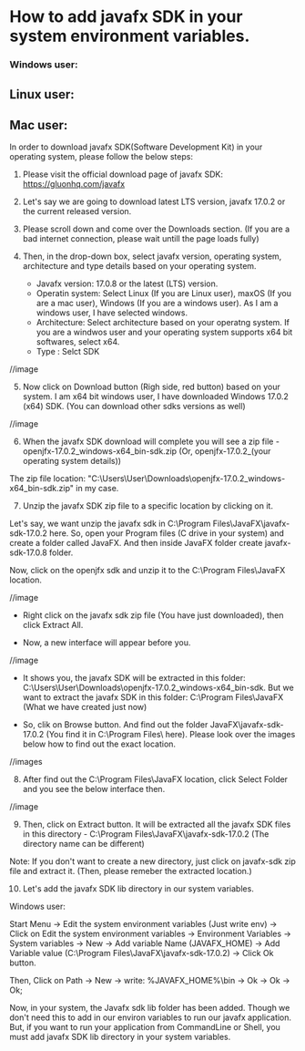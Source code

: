 # How to add javafx SDK in your system environment variables.

### Windows user:
## Linux user:
## Mac user:

In order to download javafx SDK(Software Development Kit) in your operating system, please follow the below steps: 

1. Please visit the official download page of javafx SDK: https://gluonhq.com/javafx

2. Let's say we are going to download latest LTS version, javafx 17.0.2 or the current released version.

3. Please scroll down and come over the Downloads section. (If you are a bad internet connection, please wait untill the page loads fully)

4. Then, in the drop-down box, select javafx version, operating system, architecture and 
type details based on your operating system. 

    - Javafx version: 17.0.8 or the latest (LTS) version. 
    - Operatin system: Select Linux (If you are Linux user), maxOS (If you are a mac user), Windows (If you are a windows user). As I am a windows user, I have selected windows. 
    - Architecture: Select architecture based on your operatng system. If you are a windwos user and your operating system supports x64 bit softwares, select x64.
    - Type : Selct SDK

//image

5. Now click on Download button (Righ side, red button) based on your system. I am x64 bit windows user, I have downloaded Windows 17.0.2 (x64) SDK. (You can download other sdks versions as well)

//image 

6. When the javafx SDK download will complete you will see a zip file - openjfx-17.0.2_windows-x64_bin-sdk.zip (Or, openjfx-17.0.2_(your operating system details))

The zip file location: "C:\Users\User\Downloads\openjfx-17.0.2_windows-x64_bin-sdk.zip" in my case.

7. Unzip the javafx SDK zip file to a specific location by clicking on it. 

Let's say, we want unzip the javafx sdk in C:\Program Files\JavaFX\javafx-sdk-17.0.2 here. So, open your Program files (C drive in your system) and create a folder called JavaFX. And then inside JavaFX folder create javafx-sdk-17.0.8 folder.

Now, click on the openjfx sdk and unzip it to the C:\Program Files\JavaFX location.

//image

- Right click on the javafx sdk zip file (You have just downloaded), then click Extract All. 

- Now, a new interface will appear before you.

//image

- It shows you, the javafx SDK will be extracted in this folder: C:\Users\User\Downloads\openjfx-17.0.2_windows-x64_bin-sdk. But we want to extract the javafx SDK in this folder: C:\Program Files\JavaFX (What we have created just now)

- So, clik on Browse button. And find out the folder JavaFX\javafx-sdk-17.0.2 (You find it in C:\Program Files\ here). Please look over the images below how to find out the exact location. 

//images 

8. After find out the C:\Program Files\JavaFX location, click Select Folder and you see the below interface then. 

//image

9. Then, click on Extract button. It will be extracted all the javafx SDK files in this directory - C:\Program Files\JavaFX\javafx-sdk-17.0.2 (The directory name can be different)

Note: If you don't want to create a new directory, just click on javafx-sdk zip file and extract it. (Then, please remeber the extracted location.)

10. Let's add the javafx SDK lib directory in our system variables. 

Windows user: 

Start Menu -> Edit the system environment variables (Just write env) -> Click on Edit the system environment variables -> Environment Variables -> System variables -> New -> Add variable Name (JAVAFX_HOME) -> Add Variable value (C:\Program Files\JavaFX\javafx-sdk-17.0.2) -> Click Ok button.

Then,
Click on Path -> New -> write: %JAVAFX_HOME%\bin -> Ok -> Ok -> Ok; 


Now, in your system, the Javafx sdk lib folder has been added. Though we don't need this to add in our environ variables to run our javafx application. But, if you want to run your application from CommandLine or Shell, you must add javafx SDK lib directory in your system variables.

